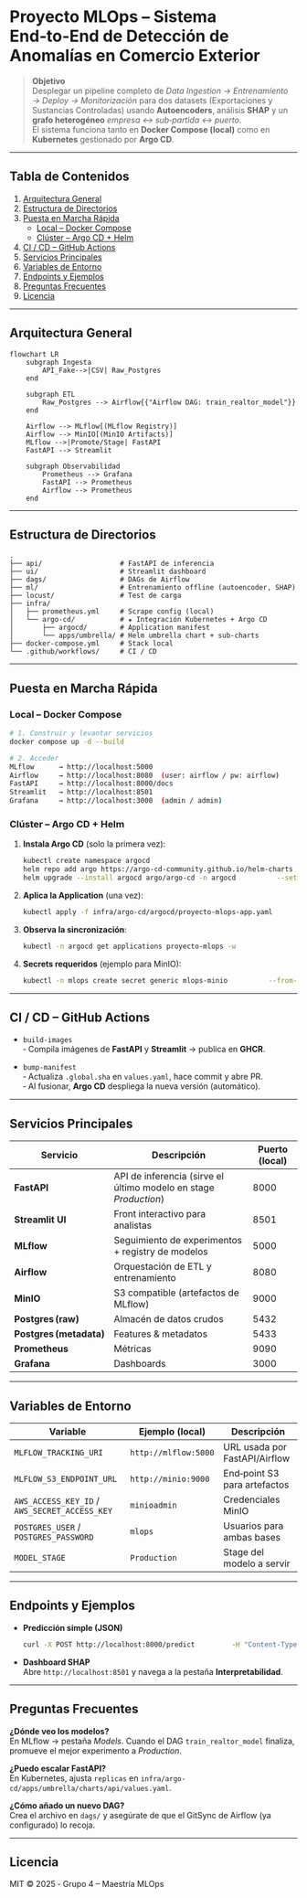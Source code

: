 
# Proyecto MLOps – Sistema End‑to‑End de Detección de Anomalías en Comercio Exterior

> **Objetivo**  
Desplegar un pipeline completo de *Data Ingestion → Entrenamiento → Deploy → Monitorización* para dos datasets (Exportaciones y Sustancias Controladas) usando **Autoencoders**, análisis **SHAP** y un **grafo heterogéneo** *empresa ↔ sub‑partida ↔ puerto*.  
El sistema funciona tanto en **Docker Compose (local)** como en **Kubernetes** gestionado por **Argo CD**.

---

## Tabla de Contenidos
1. [Arquitectura General](#arquitectura-general)
2. [Estructura de Directorios](#estructura-de-directorios)
3. [Puesta en Marcha Rápida](#puesta-en-marcha-rápida)
   * [Local – Docker Compose](#local--docker-compose)
   * [Clúster – Argo CD + Helm](#clúster--argo-cd--helm)
4. [CI / CD – GitHub Actions](#ci--cd--github-actions)
5. [Servicios Principales](#servicios-principales)
6. [Variables de Entorno](#variables-de-entorno)
7. [Endpoints y Ejemplos](#endpoints-y-ejemplos)
8. [Preguntas Frecuentes](#preguntas-frecuentes)
9. [Licencia](#licencia)

---

## Arquitectura General

```mermaid
flowchart LR
    subgraph Ingesta
        API_Fake-->|CSV| Raw_Postgres
    end

    subgraph ETL
        Raw_Postgres --> Airflow{{"Airflow DAG: train_realtor_model"}}
    end

    Airflow --> MLflow[(MLflow Registry)]
    Airflow --> MinIO[(MinIO Artifacts)]
    MLflow -->|Promote/Stage| FastAPI
    FastAPI --> Streamlit

    subgraph Observabilidad
        Prometheus --> Grafana
        FastAPI --> Prometheus
        Airflow --> Prometheus
    end
```

---

## Estructura de Directorios

```text
.
├── api/                   # FastAPI de inferencia
├── ui/                    # Streamlit dashboard
├── dags/                  # DAGs de Airflow
├── ml/                    # Entrenamiento offline (autoencoder, SHAP)
├── locust/                # Test de carga
├── infra/
│   ├── prometheus.yml     # Scrape config (local)
│   └── argo-cd/           # ★ Integración Kubernetes + Argo CD
│       ├── argocd/        # Application manifest
│       └── apps/umbrella/ # Helm umbrella chart + sub‑charts
├── docker-compose.yml     # Stack local
└── .github/workflows/     # CI / CD
```

---

## Puesta en Marcha Rápida

### Local – Docker Compose

```bash
# 1. Construir y levantar servicios
docker compose up -d --build

# 2. Acceder
MLflow      → http://localhost:5000
Airflow     → http://localhost:8080  (user: airflow / pw: airflow)
FastAPI     → http://localhost:8000/docs
Streamlit   → http://localhost:8501
Grafana     → http://localhost:3000  (admin / admin)
```

### Clúster – Argo CD + Helm

1. **Instala Argo CD** (solo la primera vez):

   ```bash
   kubectl create namespace argocd
   helm repo add argo https://argo-cd-community.github.io/helm-charts
   helm upgrade --install argocd argo/argo-cd -n argocd          --set configs.params."server\.insecure"=true
   ```

2. **Aplica la Application** (una vez):

   ```bash
   kubectl apply -f infra/argo-cd/argocd/proyecto-mlops-app.yaml
   ```

3. **Observa la sincronización**:

   ```bash
   kubectl -n argocd get applications proyecto-mlops -w
   ```

4. **Secrets requeridos** (ejemplo para MinIO):

   ```bash
   kubectl -n mlops create secret generic mlops-minio          --from-literal=AWS_ACCESS_KEY_ID=minioadmin          --from-literal=AWS_SECRET_ACCESS_KEY=minioadmin
   ```

---

## CI / CD – GitHub Actions

* `build-images`  
  ‑ Compila imágenes de **FastAPI** y **Streamlit** → publica en **GHCR**.

* `bump-manifest`  
  ‑ Actualiza `.global.sha` en `values.yaml`, hace commit y abre PR.  
  ‑ Al fusionar, **Argo CD** despliega la nueva versión (automático).

---

## Servicios Principales

| Servicio | Descripción | Puerto (local) |
|----------|-------------|----------------|
| **FastAPI** | API de inferencia (sirve el último modelo en stage *Production*) | 8000 |
| **Streamlit UI** | Front interactivo para analistas | 8501 |
| **MLflow** | Seguimiento de experimentos + registry de modelos | 5000 |
| **Airflow** | Orquestación de ETL y entrenamiento | 8080 |
| **MinIO** | S3 compatible (artefactos de MLflow) | 9000 |
| **Postgres (raw)** | Almacén de datos crudos | 5432 |
| **Postgres (metadata)** | Features & metadatos | 5433 |
| **Prometheus** | Métricas | 9090 |
| **Grafana** | Dashboards | 3000 |

---

## Variables de Entorno

| Variable | Ejemplo (local) | Descripción |
|----------|-----------------|-------------|
| `MLFLOW_TRACKING_URI` | `http://mlflow:5000` | URL usada por FastAPI/Airflow |
| `MLFLOW_S3_ENDPOINT_URL` | `http://minio:9000` | End‑point S3 para artefactos |
| `AWS_ACCESS_KEY_ID` / `AWS_SECRET_ACCESS_KEY` | `minioadmin` | Credenciales MinIO |
| `POSTGRES_USER` / `POSTGRES_PASSWORD` | `mlops` | Usuarios para ambas bases |
| `MODEL_STAGE` | `Production` | Stage del modelo a servir |

---

## Endpoints y Ejemplos

* **Predicción simple (JSON)**  
  ```bash
  curl -X POST http://localhost:8000/predict         -H "Content-Type: application/json"         -d '{"empresa":"ABC","subpartida":"110100","puerto":"CARTAGENA"}'
  ```

* **Dashboard SHAP**  
  Abre `http://localhost:8501` y navega a la pestaña **Interpretabilidad**.

---

## Preguntas Frecuentes

**¿Dónde veo los modelos?**  
En MLflow → pestaña *Models*. Cuando el DAG `train_realtor_model` finaliza, promueve el mejor experimento a *Production*.

**¿Puedo escalar FastAPI?**  
En Kubernetes, ajusta `replicas` en `infra/argo-cd/apps/umbrella/charts/api/values.yaml`.

**¿Cómo añado un nuevo DAG?**  
Crea el archivo en `dags/` y asegúrate de que el GitSync de Airflow (ya configurado) lo recoja.

---

## Licencia

MIT © 2025 ‑ Grupo 4 – Maestría MLOps
